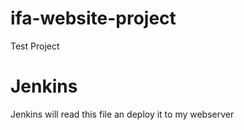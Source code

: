 # ifa-website-project
Test Project
# Jenkins
Jenkins will read this file an deploy it to my webserver
